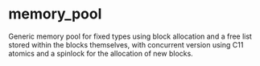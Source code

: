 # memory_pool
Generic memory pool for fixed types using block allocation and a free list stored within the blocks themselves, with concurrent version using C11 atomics and a spinlock for the allocation of new blocks.